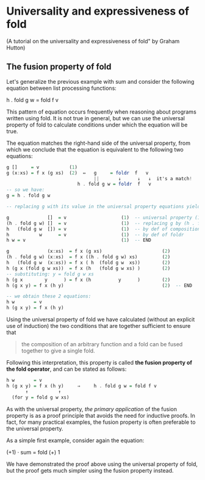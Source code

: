 # Universality and expressiveness of fold

(A tutorial on the universality and expressiveness of fold" by Graham Hutton)

## The fusion property of fold

Let's generalize the previous example with sum and consider the following equation between list processing functions:

h . fold g w = fold f v

This pattern of equation occurs frequently when reasoning about programs written using fold. It is not true in general, but we can use the universal property of fold to calculate conditions under which the equation will be true.

The equation matches the right-hand side of the universal property, from which we conclude that the equation is equivalent to the following two equations:

```haskell
g []     = v           (1)
g (x:xs) = f x (g xs)  (2)  ⇔   g     = foldr  f   v
                                ||       ↓      ↓   ↓  it's a match!
                          h . fold g w = foldr  f   v
-- so we have:
g = h . fold g w

-- replacing g with its value in the universal property equations yields:

g              []  = v                    (1)  -- universal property (1)
(h . fold g w) []  = v                    (1)  -- replacing g by (h . fold g w)
h   (fold g w  []) = v                    (1)  -- by def of composition
h           w      = v                    (1)  -- by def of foldr
h w = v                                   (1)  -- END

g              (x:xs)  = f x (g xs)                      (2)
(h . fold g w) (x:xs)  = f x ((h . fold g w) xs)         (2)
h   (fold g w  (x:xs)) = f x ( h  (fold g w  xs))        (2)
h (g x (fold g w xs))  = f x (h   (fold g w xs) )        (2)
-- substituting: y = fold g w xs
h (g x        y      ) = f x (h          y      )        (2)
h (g x y) = f x (h y)                                    (2)  -- END

-- we obtain these 2 equations:
h w       = v
h (g x y) = f x (h y)
```

Using the universal property of fold we have calculated 
(without an explicit use of induction) 
the two conditions that are together sufficient to ensure that 

> the composition of 
an arbitrary function 
and a fold 
can be fused together 
to give a single fold.

Following this interpretation, this property is called **the fusion property of the fold operator**, and can be stated as follows:


```haskell
h w       = v
h (g x y) = f x (h y)     ⇒     h . fold g w = fold f v
       ↑           ↑
  (for y = fold g w xs)
```

As with the universal property, *the primary application* of the fusion property is as a proof principle that avoids the need for inductive proofs. In fact, for many practical examples, the fusion property is often preferable to the universal property.

As a simple first example, consider again the equation:

(+1) · sum = fold (+) 1

We have demonstrated the proof above using the universal property of fold, but the proof gets much simpler using the fusion property instead.
